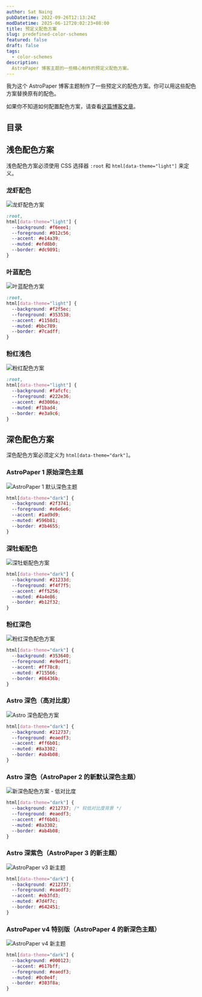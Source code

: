 ```yaml
---
author: Sat Naing
pubDatetime: 2022-09-26T12:13:24Z
modDatetime: 2025-06-12T20:02:23+08:00
title: 预定义配色方案
slug: predefined-color-schemes
featured: false
draft: false
tags:
  - color-schemes
description:
  AstroPaper 博客主题的一些精心制作的预定义配色方案。
---
```


我为这个 AstroPaper 博客主题制作了一些预定义的配色方案。你可以用这些配色方案替换原有的配色。

如果你不知道如何配置配色方案，请查看[这篇博客文章](https://astro-paper.pages.dev/posts/customizing-astropaper-theme-color-schemes/)。

## 目录

## 浅色配色方案

浅色配色方案必须使用 CSS 选择器 `:root` 和 `html[data-theme="light"]` 来定义。

### 龙虾配色

![龙虾配色方案](https://user-images.githubusercontent.com/53733092/192282447-1d222faf-a3ce-44a9-9cfe-ac873155e5a9.png)

```css
:root,
html[data-theme="light"] {
  --background: #f6eee1;
  --foreground: #012c56;
  --accent: #e14a39;
  --muted: #efd8b0;
  --border: #dc9891;
}
```

### 叶蓝配色

![叶蓝配色方案](https://user-images.githubusercontent.com/53733092/192318782-e80e3c39-54b5-423e-8f4b-9ae60402fc8d.png)

```css
:root,
html[data-theme="light"] {
  --background: #f2f5ec;
  --foreground: #353538;
  --accent: #1158d1;
  --muted: #bbc789;
  --border: #7cadff;
}
```

### 粉红浅色

![粉红配色方案](https://user-images.githubusercontent.com/53733092/192286510-892d0042-2d6d-471e-bb72-954221ae2d17.png)

```css
:root,
html[data-theme="light"] {
  --background: #fafcfc;
  --foreground: #222e36;
  --accent: #d3006a;
  --muted: #f1bad4;
  --border: #e3a9c6;
}
```

## 深色配色方案

深色配色方案必须定义为 `html[data-theme="dark"]`。

### AstroPaper 1 原始深色主题

![AstroPaper 1 默认深色主题](https://user-images.githubusercontent.com/53733092/215769153-13b0ad8d-5ba2-44b1-af06-e5ae61293f62.png)

```css
html[data-theme="dark"] {
  --background: #2f3741;
  --foreground: #e6e6e6;
  --accent: #1ad9d9;
  --muted: #596b81;
  --border: #3b4655;
}
```

### 深牡蛎配色

![深牡蛎配色方案](https://user-images.githubusercontent.com/53733092/192314524-45ec5904-3d8f-450a-9edf-1e32c5e11d6c.png)

```css
html[data-theme="dark"] {
  --background: #21233d;
  --foreground: #f4f7f5;
  --accent: #ff5256;
  --muted: #4a4e86;
  --border: #b12f32;
}
```

### 粉红深色

![粉红深色配色方案](https://user-images.githubusercontent.com/53733092/192307050-fbd55326-911c-4001-87c6-a8ad9378ac2e.png)

```css
html[data-theme="dark"] {
  --background: #353640;
  --foreground: #e9edf1;
  --accent: #ff78c8;
  --muted: #715566;
  --border: #86436b;
}
```

### Astro 深色（高对比度）

![Astro 深色配色方案](https://user-images.githubusercontent.com/53733092/215680520-59427bb0-f4cb-48c0-bccc-f182a428d72d.svg)

```css
html[data-theme="dark"] {
  --background: #212737;
  --foreground: #eaedf3;
  --accent: #ff6b01;
  --muted: #8a3302;
  --border: #ab4b08;
}
```

### Astro 深色（AstroPaper 2 的新默认深色主题）

![新深色配色方案 - 低对比度](https://user-images.githubusercontent.com/53733092/215772856-d5b7ae35-ddaa-4ed6-b0bf-3fa5dbcf834c.png)

```css
html[data-theme="dark"] {
  --background: #212737; /* 较低对比度背景 */
  --foreground: #eaedf3;
  --accent: #ff6b01;
  --muted: #8a3302;
  --border: #ab4b08;
}
```

### Astro 深紫色（AstroPaper 3 的新主题）

![AstroPaper v3 新主题](https://github.com/satnaing/astro-paper/assets/53733092/c8b5d7e1-a3bc-4852-a5ad-4abf7b3cec79)

```css
html[data-theme="dark"] {
  --background: #212737;
  --foreground: #eaedf3;
  --accent: #eb3fd3;
  --muted: #7d4f7c;
  --border: #642451;
}
```

### AstroPaper v4 特别版（AstroPaper 4 的新深色主题）

![AstroPaper v4 新主题](https://github.com/satnaing/astro-paper/assets/53733092/66eb74dc-7a0e-4f2e-982d-25f5c443b25a)

```css
html[data-theme="dark"] {
  --background: #000123;
  --accent: #617bff;
  --foreground: #eaedf3;
  --muted: #0c0e4f;
  --border: #303f8a;
}
```
